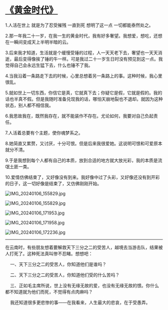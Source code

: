 # [《黄金时代》](https://github.com/zfy68/gitblog/issues/91)

1.人活在世上 就是为了忍受摧残 一直到死 想明了这一点 一切都能泰然处之。

2.那一年我二十一岁，在我一生的黄金时代，我有好多奢望。我想爱，想吃，还想在一瞬间变成天上半明半暗的云。

3.后来我才知道，生活就是个缓慢受锤的过程，人一天天老下去，奢望也一天天消逝，最后变得像挨了锤的牛一样。可是我过二十一岁生日时没有预见到这一点。我觉得自己会永远生猛下去，什么也锤不了我。

4.当我沿着一条路走下去的时候，心里总想着另一条路上的事。这种时候，我心里很乱。

5.就如世上一切东西，你信它是真，它就真下去；你疑它是假，它就是假的。我的话也半真不假。但是我随时准备兑现我的话，哪怕天崩地裂也不退却。就因为这种状态，别人都不相信我。

6.我思故我在，既然我存在，就不能装作不存在。尤论如何，我要对自己负起责任。

7.人活着总要有个主题，使你魂梦系之。

8.她简直又累赘，又讨厌，十分可恨。但是后来我很爱她。这说明可恨和可爱原本就分不清。

9.于是我想到每个人都有自己的本质，放到合适的地方就大放光彩，我的本质是流氓土匪一类。

10.爱情仿佛结束了，又好像没有到来。我好像中过了头彩，又好像还没有到开彩的日子，这一切好像是结束了，又仿佛刚刚开始。



![IMG_20240106_155829.jpg](https://github.com/zfy68/gitblog/assets/37278360/5e0733ac-5396-4aef-9f3d-0997b1bd3b51)

![IMG_20240106_155829.jpg](https://github.com/zfy68/gitblog/assets/37278360/186239f3-3ac3-46c6-83da-5a9849620f44)

![IMG_20240106_171953.jpg](https://github.com/zfy68/gitblog/assets/37278360/1066f1f4-1dd7-4617-b891-acd2001675f4)

![IMG_20240106_171958.jpg](https://github.com/zfy68/gitblog/assets/37278360/2d406c61-c7e9-43f8-b811-cd9558208ce2)

![IMG_20240106_172236.jpg](https://github.com/zfy68/gitblog/assets/37278360/434cdeeb-edbd-4ce8-97b3-8017770c10ef)





---

在云南时，有些朋友想着要解救天下三分之二的受苦人，越境去当游击队，结果被人打死了。这种死法真叫惨不忍睹。想想吧：

    一、天下三分之二的受苦人，你知道他们是谁吗？

    二、天下三分之二的受苦人，你知道他们受的什么苦吗？

    三、正如毛主席所说，世上没有无缘无故的爱，也没有无缘无故的恨。你什么都不知道就为他们而死，不觉得有点肉麻吗？

    我还知道很多更悲惨的事——在我看来，人生最大的悲哀，在于受愚弄。

